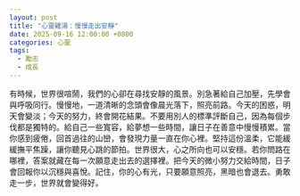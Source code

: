 ```yaml
---
layout: post
title: "心靈雞湯：慢慢走出安靜"
date: 2025-09-16 12:00:00 +0800
categories: 心靈
tags:
  - 勵志
  - 成長
---
```


有時候，世界很喧鬧，我們的心卻在尋找安靜的風景。別急著給自己加壓，先學會與呼吸同行。慢慢地，一道清晰的念頭會像晨光落下，照亮前路。今天的困惑，明天會變淡；今天的努力，終會開花結果。不要用別人的標準評斷自己，因為每個步伐都是獨特的。給自己一些寬容，給夢想一些時間，讓日子在善意中慢慢積累。當你感到疲倦，回首過往的山巒，會發現力量一直在你心裡。堅持這份溫柔，它能緩緩撫平焦躁，讓你聽見心跳的節拍。世界很大，心之所向也可以安穩。若你問路在哪裡，答案就藏在每一次願意走出去的選擇裡。把今天的微小努力交給時間，日子會回報你以沉穩與喜悅。記住，你的心有光，只要願意照亮，黑暗也會退去。勇敢走一步，世界就會變得好。